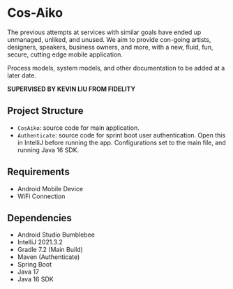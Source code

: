 # Cos-Aiko

The previous attempts at services with similar goals have ended up unmanaged, unliked, and unused. We aim to provide con-going artists, designers, speakers, business owners, and more, with a new, fluid, fun, secure, cutting edge mobile application.

Process models, system models, and other documentation to be added at a later date.

**SUPERVISED BY KEVIN LIU FROM FIDELITY**

## Project Structure
* ```CosAiko```: source code for main application.
* ```Authenticate```: source code for sprint boot user authentication. Open this in IntelliJ before running the app. Configurations set to the main file, and running Java 16 SDK. 

## Requirements 
* Android Mobile Device 
* WiFi Connection

## Dependencies
* Android Studio Bumblebee
* IntelliJ 2021.3.2
* Gradle 7.2 (Main Build)
* Maven (Authenticate)
* Spring Boot
* Java 17
* Java 16 SDK
